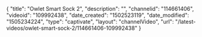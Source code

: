 {
    "title": "Owlet Smart Sock 2",
    "description": "",
    "channelid": "114661406",
    "videoid": "109992438",
    "date_created": "1502523119",
    "date_modified": "1505234224",
    "type": "captivate",
    "layout": "channelVideo",
    "url": "\/latest-videos\/owlet-smart-sock-2\/114661406-109992438"
}